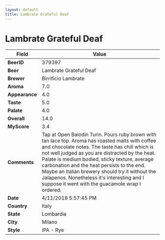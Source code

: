 ```yaml
---
layout: default
title: Lambrate Grateful Deaf
---
```


# Lambrate Grateful Deaf

| Field         | Value     |
|---------------|-----------|
| **BeerID** | 379397 |
| **Beer** | Lambrate Grateful Deaf |
| **Brewer** | Birrificio Lambrate |
| **Aroma** | 7.0 |
| **Appearance** | 4.0 |
| **Taste** | 5.0 |
| **Palate** | 4.0 |
| **Overall** | 14.0 |
| **MyScore** | 3.4 |
| **Comments** | Tap at Open Balodin Turin. Pours ruby brown with tan lace top. Aroma has roasted malts with coffee and chocolate notes. The taste has chili which is not well judged as you are distracted by the heat. Palate is medium bodied, sticky texture, average carbonation and the heat persists to the end. Maybe an Italian brewery should try it without the Jalapenos. Nonetheless it&#39;s interesting and I suppose it went with the guacamole wrap I ordered. |
| **Date** | 4/11/2018 5:57:45 PM |
| **Country** | Italy |
| **State** | Lombardia |
| **City** | Milano |
| **Style** | IPA - Rye |
